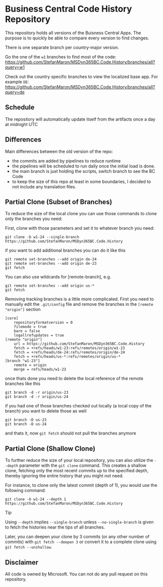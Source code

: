 # Business Central Code History Repository

This repository holds all versions of the Buisness Central Apps. The purpose is to quickly be able to compare every version to find changes.

There is one separate branch per country-major version.

Go the one of the `w1` branches to find most of the code:  
https://github.com/StefanMaron/MSDyn365BC.Code.History/branches/all?query=w1

Check out the country specific branches to view the localized base app. For example `DE`:  
https://github.com/StefanMaron/MSDyn365BC.Code.History/branches/all?query=de

## Schedule

The repository will automatically update itself from the artifacts once a day at midnight UTC

## Differences

Main differences between the old version of the repo:
- the commits are added by pipelines to reduce runtime
- the pipelines will be scheduled to run daily once the initial load is done.
- the main branch is just holding the scripts, switch branch to see the BC Code
- to keep the size of this repo at least in some boundaries, I decided to not include any translation files.

## Partial Clone (Subset of Branches)
To reduce the size of the local clone you can use those commands to clone only the branches you need:

First, clone with those parameters and set it to whatever branch you need:
```
git clone -b w1-24 --single-branch https://github.com/StefanMaron/MSDyn365BC.Code.History
```
if you want to add additional branches you can do it like this
```
git remote set-branches --add origin de-24
git remote set-branches --add origin de-23
git fetch
```
You can also use wildcards for [remote-branch], e.g.
```
git remote set-branches --add origin us-*
git fetch
```

Removing tracking branches is a little more complicated.
First you need to manually edit the `.git/config` file and remove the branches in the `[remote "origin"]` section
```
[core]
	repositoryformatversion = 0
	filemode = true
	bare = false
	logallrefupdates = true
[remote "origin"]
	url = https://github.com/StefanMaron/MSDyn365BC.Code.History
	fetch = +refs/heads/w1-23:refs/remotes/origin/w1-23
	fetch = +refs/heads/de-24:refs/remotes/origin/de-24
	fetch = +refs/heads/us-*:refs/remotes/origin/us-*
[branch "w1-23"]
	remote = origin
	merge = refs/heads/w1-23
```
once thats done you need to delete the local reference of the remote branches like this
```
git branch -d -r origin/us-23
git branch -d -r origin/us-24
```
if you had one of those branches checked out locally (a local copy of the branch) you want to delete those as well
```
git branch -D us-23
git branch -D us-24
```

and thats it, now `git fetch` should not pull the branches anymore

## Partial Clone (Shallow Clone)
To further reduce the size of your local repository, you can also utilize the `--depth` parameter with the `git clone` command.
This creates a shallow clone, fetching only the most recent commits up to the specified depth, thereby ignoring the entire history that you might not need.

For instance, to clone only the latest commit (depth of 1), you would use the following command:

```
git clone -b w1-24 --depth 1 https://github.com/StefanMaron/MSDyn365BC.Code.History
```

> [!TIP]
> Using `--depth` implies `--single-branch` unless `--no-single-branch` is given to fetch the histories near the tips of all branches.

Later, you can deepen your clone by 3 commits (or any other number of commits) with `git fetch --deepen 3` or convert it to a complete clone using `git fetch --unshallow`.

## Disclaimer

All code is owned by Microsoft. You can not do any pull request on this repository.
